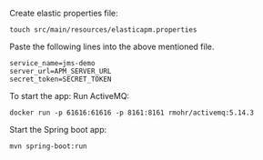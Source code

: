 Create elastic properties file:

```
touch src/main/resources/elasticapm.properties
```

Paste the following lines into the above mentioned file.

```
service_name=jms-demo
server_url=APM_SERVER_URL
secret_token=SECRET_TOKEN
```

To start the app:
Run ActiveMQ:
 ```
 docker run -p 61616:61616 -p 8161:8161 rmohr/activemq:5.14.3
 ```

Start the Spring boot app:

  ```
  mvn spring-boot:run
  ```
